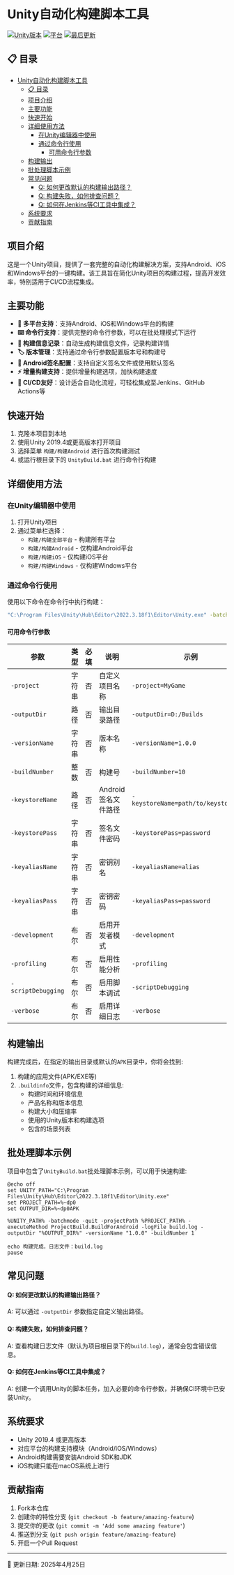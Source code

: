 # Unity自动化构建脚本工具

[![Unity版本](https://img.shields.io/badge/Unity-2019.4+-blue.svg)](https://unity.com/)
[![平台](https://img.shields.io/badge/平台-Android%20%7C%20iOS%20%7C%20Windows-green.svg)]()
[![最后更新](https://img.shields.io/badge/更新-2025.04-brightgreen.svg)]()

## 📋 目录

- [Unity自动化构建脚本工具](#unity自动化构建脚本工具)
  - [📋 目录](#-目录)
  - [项目介绍](#项目介绍)
  - [主要功能](#主要功能)
  - [快速开始](#快速开始)
  - [详细使用方法](#详细使用方法)
    - [在Unity编辑器中使用](#在unity编辑器中使用)
    - [通过命令行使用](#通过命令行使用)
      - [可用命令行参数](#可用命令行参数)
  - [构建输出](#构建输出)
  - [批处理脚本示例](#批处理脚本示例)
  - [常见问题](#常见问题)
      - [Q: 如何更改默认的构建输出路径？](#q-如何更改默认的构建输出路径)
      - [Q: 构建失败，如何排查问题？](#q-构建失败如何排查问题)
      - [Q: 如何在Jenkins等CI工具中集成？](#q-如何在jenkins等ci工具中集成)
  - [系统要求](#系统要求)
  - [贡献指南](#贡献指南)

## 项目介绍

这是一个Unity项目，提供了一套完整的自动化构建解决方案，支持Android、iOS和Windows平台的一键构建。该工具旨在简化Unity项目的构建过程，提高开发效率，特别适用于CI/CD流程集成。

## 主要功能

- **🔄 多平台支持**：支持Android、iOS和Windows平台的构建
- **⌨️ 命令行支持**：提供完整的命令行参数，可以在批处理模式下运行
- **📝 构建信息记录**：自动生成构建信息文件，记录构建详情
- **🏷️ 版本管理**：支持通过命令行参数配置版本号和构建号
- **🔐 Android签名配置**：支持自定义签名文件或使用默认签名
- **⚡ 增量构建支持**：提供增量构建选项，加快构建速度
- **🤖 CI/CD友好**：设计适合自动化流程，可轻松集成至Jenkins、GitHub Actions等

## 快速开始

1. 克隆本项目到本地
2. 使用Unity 2019.4或更高版本打开项目
3. 选择菜单 `构建/构建Android` 进行首次构建测试
4. 或运行根目录下的 `UnityBuild.bat` 进行命令行构建

## 详细使用方法

### 在Unity编辑器中使用

1. 打开Unity项目
2. 通过菜单栏选择：
   - `构建/构建全部平台` - 构建所有平台
   - `构建/构建Android` - 仅构建Android平台
   - `构建/构建iOS` - 仅构建iOS平台
   - `构建/构建Windows` - 仅构建Windows平台

### 通过命令行使用

使用以下命令在命令行中执行构建：

```bash
"C:\Program Files\Unity\Hub\Editor\2022.3.18f1\Editor\Unity.exe" -batchmode -quit -projectPath "项目路径" -executeMethod ProjectBuild.BuildForAndroid -logFile build.log -outputDir "D:/Builds" -versionName "1.0.0" -buildNumber 1
```

#### 可用命令行参数

| 参数 | 类型 | 必填 | 说明 | 示例 |
|------|------|------|------|------|
| `-project` | 字符串 | 否 | 自定义项目名称 | `-project=MyGame` |
| `-outputDir` | 路径 | 否 | 输出目录路径 | `-outputDir=D:/Builds` |
| `-versionName` | 字符串 | 否 | 版本名称 | `-versionName=1.0.0` |
| `-buildNumber` | 整数 | 否 | 构建号 | `-buildNumber=10` |
| `-keystoreName` | 路径 | 否 | Android签名文件路径 | `-keystoreName=path/to/keystore.jks` |
| `-keystorePass` | 字符串 | 否 | 签名文件密码 | `-keystorePass=password` |
| `-keyaliasName` | 字符串 | 否 | 密钥别名 | `-keyaliasName=alias` |
| `-keyaliasPass` | 字符串 | 否 | 密钥密码 | `-keyaliasPass=password` |
| `-development` | 布尔 | 否 | 启用开发者模式 | `-development` |
| `-profiling` | 布尔 | 否 | 启用性能分析 | `-profiling` |
| `-scriptDebugging` | 布尔 | 否 | 启用脚本调试 | `-scriptDebugging` |
| `-verbose` | 布尔 | 否 | 启用详细日志 | `-verbose` |

## 构建输出

构建完成后，在指定的输出目录或默认的`APK`目录中，你将会找到:

1. 构建的应用文件(APK/EXE等)
2. `.buildinfo`文件，包含构建的详细信息:
   - 构建时间和环境信息
   - 产品名称和版本信息
   - 构建大小和压缩率
   - 使用的Unity版本和构建选项
   - 包含的场景列表

## 批处理脚本示例

项目中包含了`UnityBuild.bat`批处理脚本示例，可以用于快速构建:

```batch
@echo off
set UNITY_PATH="C:\Program Files\Unity\Hub\Editor\2022.3.18f1\Editor\Unity.exe"
set PROJECT_PATH=%~dp0
set OUTPUT_DIR=%~dp0APK

%UNITY_PATH% -batchmode -quit -projectPath %PROJECT_PATH% -executeMethod ProjectBuild.BuildForAndroid -logFile build.log -outputDir "%OUTPUT_DIR%" -versionName "1.0.0" -buildNumber 1

echo 构建完成，日志文件：build.log
pause
```

## 常见问题

#### Q: 如何更改默认的构建输出路径？
A: 可以通过 `-outputDir` 参数指定自定义输出路径。

#### Q: 构建失败，如何排查问题？
A: 查看构建日志文件（默认为项目根目录下的`build.log`），通常会包含错误信息。

#### Q: 如何在Jenkins等CI工具中集成？
A: 创建一个调用Unity的脚本任务，加入必要的命令行参数，并确保CI环境中已安装Unity。

## 系统要求

- Unity 2019.4 或更高版本
- 对应平台的构建支持模块（Android/iOS/Windows）
- Android构建需要安装Android SDK和JDK
- iOS构建只能在macOS系统上进行

## 贡献指南

1. Fork本仓库
2. 创建你的特性分支 (`git checkout -b feature/amazing-feature`)
3. 提交你的更改 (`git commit -m 'Add some amazing feature'`)
4. 推送到分支 (`git push origin feature/amazing-feature`)
5. 开启一个Pull Request

---

📅 更新日期: 2025年4月25日